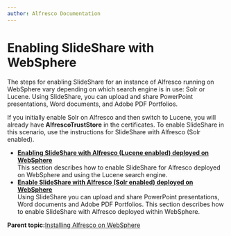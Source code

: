 ```yaml
---
author: Alfresco Documentation
---
```


# Enabling SlideShare with WebSphere

The steps for enabling SlideShare for an instance of Alfresco running on WebSphere vary depending on which search engine is in use: Solr or Lucene. Using SlideShare, you can upload and share PowerPoint presentations, Word documents, and Adobe PDF Portfolios.

If you initially enable Solr on Alfresco and then switch to Lucene, you will already have **AlfrescoTrustStore** in the certificates. To enable SlideShare in this scenario, use the instructions for SlideShare with Alfresco \(Solr enabled\).

-   **[Enabling SlideShare with Alfresco \(Lucene enabled\) deployed on WebSphere](../tasks/Slideshare-Websphere-integration_lucene.md)**  
This section describes how to enable SlideShare for Alfresco deployed on WebSphere and using the Lucene search engine.
-   **[Enable SlideShare with Alfresco \(Solr enabled\) deployed on WebSphere](../tasks/slideshare-Websphere-publishing.md)**  
 Using SlideShare you can upload and share PowerPoint presentations, Word documents and Adobe PDF Portfolios. This section describes how to enable SlideShare with Alfresco deployed within WebSphere.

**Parent topic:**[Installing Alfresco on WebSphere](../tasks/alf-websphere-install.md)

